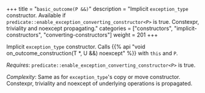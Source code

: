 +++
title = "`basic_outcome(P &&)`"
description = "Implicit `exception_type` constructor. Available if `predicate::enable_exception_converting_constructor<P>` is true. Constexpr, triviality and noexcept propagating."
categories = ["constructors", "implicit-constructors", "converting-constructors"]
weight = 201
+++

Implicit `exception_type` constructor. Calls {{% api "void on_outcome_construction(T *, U &&) noexcept" %}} with `this` and `P`.

*Requires*: `predicate::enable_exception_converting_constructor<P>` is true.

*Complexity*: Same as for `exception_type`'s copy or move constructor. Constexpr, triviality and noexcept of underlying operations is propagated.